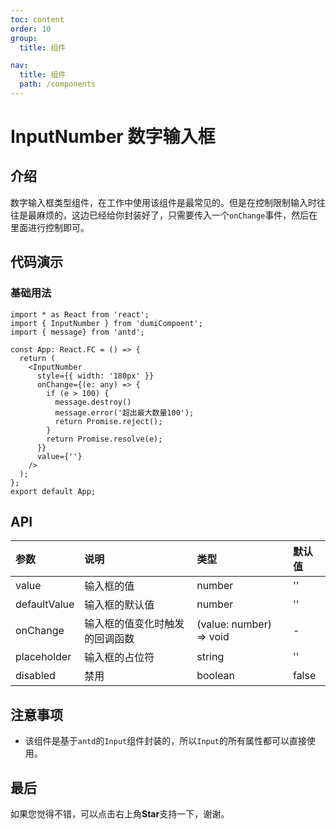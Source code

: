 ```yaml
---
toc: content
order: 10
group:
  title: 组件

nav:
  title: 组件
  path: /components
---
```


# InputNumber 数字输入框

## 介绍

数字输入框类型组件，在工作中使用该组件是最常见的。但是在控制限制输入时往往是最麻烦的，这边已经给你封装好了，只需要传入一个`onChange`事件，然后在里面进行控制即可。

## 代码演示

### 基础用法

```tsx
import * as React from 'react';
import { InputNumber } from 'dumiCompoent';
import { message} from 'antd';

const App: React.FC = () => {
  return (
    <InputNumber
      style={{ width: '180px' }}
      onChange={(e: any) => {
        if (e > 100) {
          message.destroy()
          message.error('超出最大数量100');
          return Promise.reject();
        }
        return Promise.resolve(e);
      }}
      value={''}
    />
  );
};
export default App;
```
## API

| 参数 | 说明 | 类型 | 默认值 |
| :--- | :--- | :--- | :--- |
| value | 输入框的值 | number | '' |
| defaultValue | 输入框的默认值 | number | '' |
| onChange | 输入框的值变化时触发的回调函数 | (value: number) => void | - |
| placeholder | 输入框的占位符 | string | '' |
| disabled | 禁用 | boolean | false |

## 注意事项

- 该组件是基于`antd`的`Input`组件封装的，所以`Input`的所有属性都可以直接使用。

## 最后

如果您觉得不错，可以点击右上角**Star**支持一下，谢谢。
